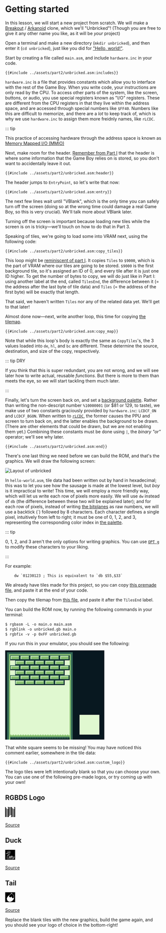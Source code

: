 # Getting started

In this lesson, we will start a new project from scratch.
We will make a [Breakout](https://en.wikipedia.org/wiki/Breakout_%28video_game%29) / [Arkanoid](https://en.wikipedia.org/wiki/Arkanoid) clone, which we'll "Unbricked"!
(Though you are free to give it any other name you like, as it will be *your* project)

Open a terminal and make a new directory (`mkdir unbricked`), and then enter it (`cd unbricked`), just like you did for ["Hello, world!"](../part1/hello-world).

Start by creating a file called `main.asm`, and include `hardware.inc` in your code.

```rgbasm,linenos,start={{#line_no_of "" ../assets/part2/unbricked.asm:includes}}
{{#include ../assets/part2/unbricked.asm:includes}}
```

`hardware.inc` is a file that provides constants which allow you to interface with the rest of the Game Boy.
When you write code, your instructions are only read by the CPU.
To access other parts of the system, like the screen, buttons, or audio, you use special registers known as "I/O" registers.
These are different from the CPU registers in that they live within the address space, and are accessed through special numbers like `$FF40`.
Numbers like this are difficult to memorize, and there are a *lot* to keep track of, which is why we use `hardware.inc` to assign them more freidnly names, like `rLCDC`.

::: tip

This practice of accessing hardware through the address space is known as [Memory Mapped I/O (MMIO)](https://en.wikipedia.org/wiki/Memory-mapped_I/O)

Next, make room for the header.
[Remember from Part Ⅰ](../part1/header) that the header is where some information that the Game Boy relies on is stored, so you don't want to accidentally leave it out.

```rgbasm,linenos,start={{#line_no_of "" ../assets/part2/unbricked.asm:header}}
{{#include ../assets/part2/unbricked.asm:header}}
```

The header jumps to `EntryPoint`, so let's write that now:

```rgbasm,linenos,start={{#line_no_of "" ../assets/part2/unbricked.asm:entry}}
{{#include ../assets/part2/unbricked.asm:entry}}
```

The next few lines wait until "VBlank", which is the only time you can safely turn off the screen (doing so at the wrong time could damage a real Game Boy, so this is very crucial). We'll talk more about VBlank later.

Turning off the screen is important because loading new tiles while the screen is on is tricky—we'll touch on how to do that in Part 3.

Speaking of tiles, we're going to load some into VRAM next, using the following code:

```rgbasm,linenos,start={{#line_no_of "" ../assets/part2/unbricked.asm:copy_tiles}}
{{#include ../assets/part2/unbricked.asm:copy_tiles}}
```

This loop might be [reminiscent of part Ⅰ](../part1/jumps#conditional-jumps).
It copies `Tiles` to `$9000`, which is the part of VRAM where our tiles are going to be stored.
`$9000` is the first background tile, so it's assigned an ID of 0, and every tile after it is just one ID higher.
To get the number of bytes to copy, we will do just like in Part Ⅰ: using another label at the end, called `TilesEnd`, the difference between it (= the address after the last byte of tile data) and `Tiles` (= the address of the first byte) will be exactly that length.

That said, we haven't written `Tiles` nor any of the related data yet.
We'll get to that later!

Almost done now—next, write another loop, this time for copying [the tilemap](../part1/tilemap).

```rgbasm,linenos,start={{#line_no_of "" ../assets/part2/unbricked.asm:copy_map}}
{{#include ../assets/part2/unbricked.asm:copy_map}}
```

Note that while this loop's body is exactly the same as `CopyTiles`'s, the 3 values loaded into `de`, `hl`, and `bc` are different.
These determine the source, destination, and size of the copy, respectively.

::: tip DRY

If you think that this is super redundant, you are not wrong, and we will see later how to write actual, reusable *functions*.
But there is more to them than meets the eye, so we will start tackling them much later.

:::

Finally, let's turn the screen back on, and set a [background palette](../part1/palettes).
Rather than writing the non-descript number `%10000001` (or $81 or 129, to taste), we make use of two constants graciously provided by `hardware.inc`: `LCDCF_ON` and `LCDCF_BGON`.
When written to [`rLCDC`](https://gbdev.io/pandocs/LCDC), the former causes the PPU and screen to turn back on, and the latter enables the background to be drawn.
(There are other elements that could be drawn, but we are not enabling them yet.)
Combining these constants must be done using `|`, the *binary "or"* operator; we'll see why later.

```rgbasm,linenos,start={{#line_no_of "" ../assets/part2/unbricked.asm:end}}
{{#include ../assets/part2/unbricked.asm:end}}
```

There's one last thing we need before we can build the ROM, and that's the graphics.
We will draw the following screen:

![Layout of unbricked](../assets/part2/tilemap.png)

In `hello-world.asm`, tile data had been written out by hand in hexadecimal; this was to let you see how the sausage is made at the lowest level, but *boy* is it impractical to write!
This time, we will employ a more friendly way, which will let us write each row of pixels more easily.
We will use `dw` instead of `db` (the difference between these two will be explained later); and for each row of pixels, instead of writing [the bitplanes](../part1/tiles#encoding) as raw numbers, we will use a backtick (\`) followed by 8 characters.
Each character defines a single pixel, intuitively from left to right; it must be one of 0, 1, 2, and 3, representing the corresponding color index in [the palette](../part1/palettes).

::: tip

0, 1, 2, and 3 aren't the only options for writing graphics.
You can use [`OPT g`](https://rgbds.gbdev.io/docs/v0.5.2/rgbasm.5/#Changing_options_while_assembling) to modify these characters to your liking.

:::

For example:

```rgbasm
	dw `01230123 ; This is equivalent to `db $55,$33`
```

We already have tiles made for this project, so you can copy [this premade file](https://github.com/ISSOtm/gb-asm-tutorial-part2/raw/main/tileset.asm), and paste it at the end of your code.

Then copy the tilemap from [this file](https://github.com/ISSOtm/gb-asm-tutorial-part2/raw/main/tilemap.asm), and paste it after the `TilesEnd` label.

You can build the ROM now, by running the following commands in your terminal:

```console
$ rgbasm -L -o main.o main.asm
$ rgblink -o unbricked.gb main.o
$ rgbfix -v -p 0xFF unbricked.gb
```

If you run this in your emulator, you should see the following:

![Screenshot of our game](../assets/part2/img/screenshot.png)

That white square seems to be missing!
You may have noticed this comment earlier, somewhere in the tile data:

```rgbasm,linenos,start={{#line_no_of "" ../assets/part2/unbricked.asm:custom_logo}}
{{#include ../assets/part2/unbricked.asm:custom_logo}}
```

The logo tiles were left intentionally blank so that you can choose your own.
You can use one of the following pre-made logos, or try coming up with your own!

## RGBDS Logo
![The RGBDS Logo](https://github.com/ISSOtm/gb-asm-tutorial-part2/blob/main/rgbds.png?raw=true)

[Source](https://github.com/ISSOtm/gb-asm-tutorial-part2/raw/main/rgbds.asm)

## Duck
![A pixel-art duck](https://github.com/ISSOtm/gb-asm-tutorial-part2/blob/main/duck.png?raw=true)

[Source](https://github.com/ISSOtm/gb-asm-tutorial-part2/raw/main/duck.asm)

## Tail
![A silhouette of a tail](https://github.com/ISSOtm/gb-asm-tutorial-part2/blob/main/tail.png?raw=true)

[Source](https://github.com/ISSOtm/gb-asm-tutorial-part2/raw/main/tail.asm)

Replace the blank tiles with the new graphics, build the game again, and you should see your logo of choice in the bottom-right!
